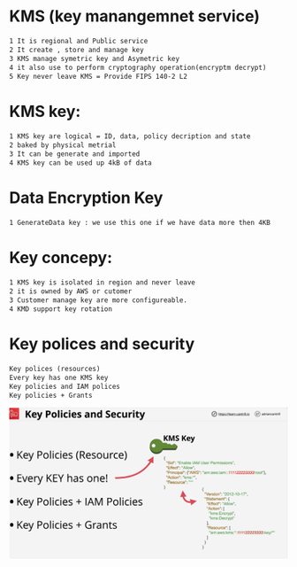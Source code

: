 # KMS  (key manangemnet service)
    1 It is regional and Public service 
    2 It create , store and manage key
    3 KMS manage symetric key and Asymetric key
    4 it also use to perform cryptography operation(encryptm decrypt)
    5 Key never leave KMS = Provide FIPS 140-2 L2   

# KMS key:
    1 KMS key are logical = ID, data, policy decription and state
    2 baked by physical metrial
    3 It can be generate and imported
    4 KMS key can be used up 4kB of data

# Data Encryption Key
    1 GenerateData key : we use this one if we have data more then 4KB


# Key concepy:
    1 KMS key is isolated in region and never leave
    2 it is owned by AWS or cutomer
    3 Customer manage key are more configureable.
    4 KMD support key rotation 


# Key polices and security
    Key polices (resources)
    Every key has one KMS key
    Key policies and IAM polices
    Key policies + Grants
![alt](./asset/kms-policy.png)